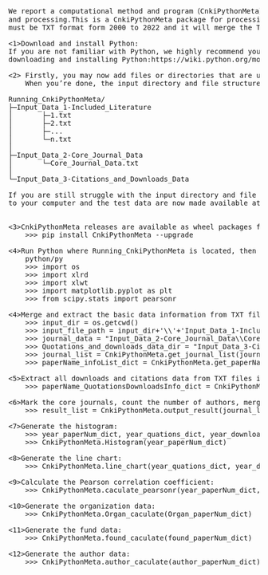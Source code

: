 <pre> 
We report a computational method and program（CnkiPythonMeta）based on the Python programming language for basic data analysis 
and processing.This is a CnkiPythonMeta package for processing data from CNKI(https://www.cnki.net/),which the input file 
must be TXT format form 2000 to 2022 and it will merge the TXT files into the single EXCEL file as basic data for further analysis.

<1>Download and install Python:
If you are not familiar with Python, we highly recommend you to browse the Python official website for 
downloading and installing Python:https://wiki.python.org/moin/BeginnersGuide/Download.

<2> Firstly, you may now add files or directories that are used to prepare the input directory and file for running CnkiPythonMeta.  
    When you’re done, the input directory and file structure will look like this:
   
Running_CnkiPythonMeta/  
├─Input_Data_1-Included_Literature  
│       ├─1.txt  
│       ├─2.txt  
│       ├─...  
│       └─n.txt  
│      
├─Input_Data_2-Core_Journal_Data  
│       └─Core_Journal_Data.txt  
│      
└─Input_Data_3-Citations_and_Downloads_Data

If you are still struggle with the input directory and file structure, you could directly copy the test data 
to your computer and the test data are now made available at:https://github.com/CnkiPythonMeta/CnkiPythonMeta/tree/main/test


<3>CnkiPythonMeta releases are available as wheel packages for Windows and Linux on PyPI. Install it using pip:  
 	>>> pip install CnkiPythonMeta --upgrade  
	
<4>Run Python where Running_CnkiPythonMeta is located, then import python packages:  
	python/py  
	>>> import os  
	>>> import xlrd  
	>>> import xlwt  
	>>> import matplotlib.pyplot as plt  
	>>> from scipy.stats import pearsonr  	

<4>Merge and extract the basic data information from TXT files into a single EXEL file and output duplicate data:  
	>>> input_dir = os.getcwd()  
	>>> input_file_path = input_dir+'\\'+'Input_Data_1-Included_Literature\\'  
	>>> journal_data = "Input_Data_2-Core_Journal_Data\\Core_Journal_Data.txt"  
	>>> Quotations_and_downloads_data_dir = "Input_Data_3-Citations_and_Downloads_Data"  
	>>> journal_list = CnkiPythonMeta.get_journal_list(journal_data)  
	>>> paperName_infoList_dict = CnkiPythonMeta.get_paperName_infoList_dict(input_file_path)  
	
<5>Extract all downloads and citations data from TXT files into a single EXEL file:  
    >>> paperName_QuotationsDownloadsInfo_dict = CnkiPythonMeta.get_paperName_QuotationsDownloadsInfo_dict(Quotations_and_downloads_data_dir)  

<6>Mark the core journals, count the number of authors, merge citations and downloads data:  
    >>> result_list = CnkiPythonMeta.output_result(journal_list, paperName_infoList_dict, paperName_QuotationsDownloadsInfo_dict)  
	
<7>Generate the histogram:  
	>>> year_paperNum_dict, year_quations_dict, year_downloads_dict, Organ_paperNum_dict, found_paperNum_dict, author_paperNum_dict = CnkiPythonMeta.get_year_paperNum_dict(result_list)  
	>>> CnkiPythonMeta.Histogram(year_paperNum_dict)  
	
<8>Generate the line chart:  
	>>> CnkiPythonMeta.line_chart(year_quations_dict, year_downloads_dict)  
  
<9>Calculate the Pearson correlation coefficient:  
	>>> CnkiPythonMeta.caculate_pearsonr(year_paperNum_dict, year_quations_dict, year_downloads_dict)  
	
<10>Generate the organization data:  
	>>> CnkiPythonMeta.Organ_caculate(Organ_paperNum_dict)  
	
<11>Generate the fund data:  
	>>> CnkiPythonMeta.found_caculate(found_paperNum_dict)  

<12>Generate the author data:  
	>>> CnkiPythonMeta.author_caculate(author_paperNum_dict)  
	
<pre> 	
	
